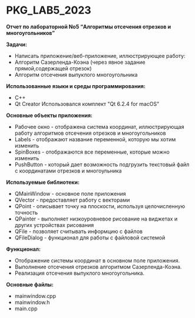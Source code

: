 # PKG_LAB5_2023
****Отчет по лабораторной No5 “Алгоритмы отсечения отрезков и многоугольников”****

****Задачи:****
+ Написать приложение/веб-приложение, иллюстрирующее работу:
+ Алгоритм Сазерленда-Коэна (через явное задание прямой,содержащей отрезок)
+ Алгоритм отсечения выпуклого многоугольникa

****Использованные языки и среды программирования:****
+ C++
+ Qt Creator Использовался комплект "Qt 6.2.4 for macOS"
  
****Основные объекты приложения:****
+ Рабочее окно - отображена система координат, иллюстрирующая работу алгоритмов отсечения отрезков и многоугольников
+ Labels - отображают название переменной, которую мы хотим изменить
+ SpinBoxes - отображаются все переменные, которые можно изменить
+ PushButton - который дает возможность подгрузить текстовый файл с координатами отрезков и многоульника
  
****Используемые библиотеки:****
+ QMainWindow - основное поле приложения
+ QVector - предоставляет работу с векторами
+ QPoint - описывает точку на плоскости, используя целочисленную точность
+ QPainter - выполняет низкоуровневое рисование на виджетах и других устройствах рисования
+ QFile - позволяет считывать информцию с файлов
+ QFileDialog - функционал для работы с файловой системой
  
****Функционал:****
+ Отображение системы координат в основном поле приложения.
+ Выполнение отсечения отрезков алгоритмом Сазерленда-Коэна.
+ Реализация отсечения выпуклого многоугольника.
  
****Основные файлы:****
+ mainwindow.cpp
+ mainwindow.h
+ main.cpp
